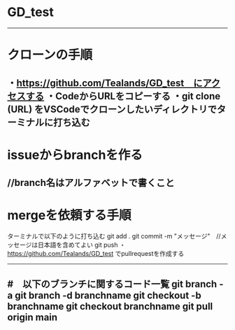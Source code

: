 # GD_test
---
# クローンの手順
・https://github.com/Tealands/GD_test　にアクセスする
・CodeからURLをコピーする
・git clone (URL) をVSCodeでクローンしたいディレクトリでターミナルに打ち込む
---
# issueからbranchを作る


//branch名はアルファベットで書くこと
---
# mergeを依頼する手順

 ターミナルで以下のように打ち込む
git add .
git commit -m "メッセージ"　//メッセージは日本語を含めてよい
git push
・https://github.com/Tealands/GD_test
でpullrequestを作成する

---
#　以下のブランチに関するコード一覧
git branch -a <!-- ブランチを確認 -->
git branch -d branchname<!-- ブランチを削除 -->
git checkout -b branchname<!-- ブランチを作成 -->
git checkout branchname<!-- ブランチを変更 -->
git pull origin main<!-- リモートリポジトリのmainをプル -->
---